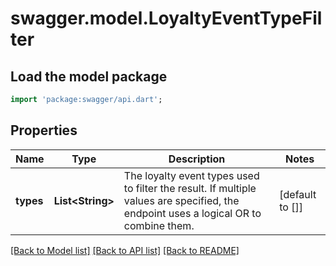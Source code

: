 # swagger.model.LoyaltyEventTypeFilter

## Load the model package
```dart
import 'package:swagger/api.dart';
```

## Properties
Name | Type | Description | Notes
------------ | ------------- | ------------- | -------------
**types** | **List&lt;String&gt;** | The loyalty event types used to filter the result. If multiple values are specified, the endpoint uses a  logical OR to combine them. | [default to []]

[[Back to Model list]](../README.md#documentation-for-models) [[Back to API list]](../README.md#documentation-for-api-endpoints) [[Back to README]](../README.md)


